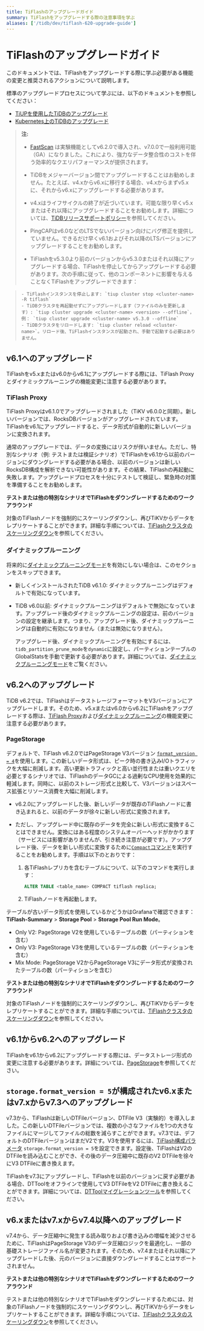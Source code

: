 ```yaml
---
title: TiFlashのアップグレードガイド
summary: TiFlashをアップグレードする際の注意事項を学ぶ
aliases: ['/tidb/dev/tiflash-620-upgrade-guide']
---
```


# TiFlashのアップグレードガイド

このドキュメントでは、TiFlashをアップグレードする際に学ぶ必要がある機能の変更と推奨されるアクションについて説明します。

標準のアップグレードプロセスについて学ぶには、以下のドキュメントを参照してください：

- [TiUPを使用したTiDBのアップグレード](/upgrade-tidb-using-tiup.md)
- [Kubernetes上のTiDBのアップグレード](https://docs.pingcap.com/tidb-in-kubernetes/stable/upgrade-a-tidb-cluster)

> **注:**
>
> - [FastScan](/tiflash/use-fastscan.md) は実験機能としてv6.2.0で導入され、v7.0.0で一般利用可能（GA）になりました。これにより、強力なデータ整合性のコストを伴う効率的なクエリパフォーマンスが提供されます。
>
> - TiDBをメジャーバージョン間でアップグレードすることはお勧めしません。たとえば、v4.xからv6.xに移行する場合、v4.xからまずv5.xに、それからv6.xにアップグレードする必要があります。
>
> - v4.xはライフサイクルの終了が近づいています。可能な限り早くv5.xまたはそれ以降にアップグレードすることをお勧めします。詳細については、[TiDBリリースサポートポリシー](https://en.pingcap.com/tidb-release-support-policy/)を参照してください。
>
> - PingCAPはv6.0などのLTSでないバージョン向けにバグ修正を提供していません。できるだけ早くv6.1およびそれ以降のLTSバージョンにアップグレードすることをお勧めします。
>
> - TiFlashをv5.3.0より前のバージョンからv5.3.0またはそれ以降にアップグレードする場合、TiFlashを停止してからアップグレードする必要があります。次の手順に従って、他のコンポーネントに影響を与えることなくTiFlashをアップグレードできます：

>     - TiFlashインスタンスを停止します: `tiup cluster stop <cluster-name> -R tiflash`
>     - TiDBクラスタを再起動せずにアップグレードします（ファイルのみを更新します）: `tiup cluster upgrade <cluster-name> <version> --offline`，例： `tiup cluster upgrade <cluster-name> v5.3.0 --offline`
>     - TiDBクラスタをリロードします: `tiup cluster reload <cluster-name>`。リロード後、TiFlashインスタンスが起動され、手動で起動する必要はありません。

## v6.1へのアップグレード

TiFlashをv5.xまたはv6.0からv6.1にアップグレードする際には、TiFlash Proxyとダイナミックプルーニングの機能変更に注意する必要があります。

### TiFlash Proxy

TiFlash Proxyはv6.1.0でアップグレードされました（TiKV v6.0.0と同期）。新しいバージョンでは、RocksDBバージョンがアップグレードされています。TiFlashをv6.1にアップグレードすると、データ形式が自動的に新しいバージョンに変換されます。

通常のアップグレードでは、データの変換にはリスクが伴いません。ただし、特別なシナリオ（例: テストまたは検証シナリオ）でTiFlashをv6.1から以前のバージョンにダウングレードする必要がある場合、以前のバージョンは新しいRocksDB構成を解析できない可能性があります。その結果、TiFlashの再起動に失敗します。アップグレードプロセスを十分にテストして検証し、緊急時の対策を準備することをお勧めします。

**テストまたは他の特別なシナリオでTiFlashをダウングレードするためのワークアラウンド**

対象のTiFlashノードを強制的にスケーリングダウンし、再びTiKVからデータをレプリケートすることができます。詳細な手順については、[TiFlashクラスタのスケーリングダウン](/scale-tidb-using-tiup.md#scale-in-a-tiflash-cluster)を参照してください。

### ダイナミックプルーニング

将来的に[ダイナミックプルーニングモード](/partitioned-table.md#dynamic-pruning-mode)を有効にしない場合は、このセクションをスキップできます。

- 新しくインストールされたTiDB v6.1.0: ダイナミックプルーニングはデフォルトで有効になっています。

- TiDB v6.0以前: ダイナミックプルーニングはデフォルトで無効になっています。アップグレード後のダイナミックプルーニングの設定は、前のバージョンの設定を継承します。つまり、アップグレード後、ダイナミックプルーニングは自動的に有効になりません（または無効になりません）。

    アップグレード後、ダイナミックプルーニングを有効にするには、`tidb_partition_prune_mode`を`dynamic`に設定し、パーティションテーブルのGlobalStatsを手動で更新する必要があります。詳細については、[ダイナミックプルーニングモード](/partitioned-table.md#dynamic-pruning-mode)をご覧ください。

## v6.2へのアップグレード

TiDB v6.2では、TiFlashはデータストレージフォーマットをV3バージョンにアップグレードします。そのため、v5.xまたはv6.0からv6.2にTiFlashをアップグレードする際は、[TiFlash Proxy](#tiflash-proxy)および[ダイナミックプルーニング](#dynamic-pruning)の機能変更に注意する必要があります。

### PageStorage

デフォルトで、TiFlash v6.2.0ではPageStorage V3バージョン [`format_version = 4`](/tiflash/tiflash-configuration.md#configure-the-tiflashtoml-file)を使用します。この新しいデータ形式は、ピーク時の書き込みI/Oトラフィックを大幅に削減します。高い更新トラフィックと高い並行性または重いクエリを必要とするシナリオでは、TiFlashのデータGCによる過剰なCPU使用を効果的に軽減します。同時に、以前のストレージ形式と比較して、V3バージョンはスペース拡張とリソース消費を大幅に削減します。

- v6.2.0にアップグレードした後、新しいデータが既存のTiFlashノードに書き込まれると、以前のデータが徐々に新しい形式に変換されます。
- ただし、アップグレード中に既存のデータを完全に新しい形式に変換することはできません。変換にはある程度のシステムオーバーヘッドがかかります（サービスには影響がありませんが、引き続き注意が必要です）。アップグレード後、データを新しい形式に変換するために[`Compact`コマンド](/sql-statements/sql-statement-alter-table-compact.md)を実行することをお勧めします。手順は以下のとおりです：

    1. 各TiFlashレプリカを含むテーブルについて、以下のコマンドを実行します：

        ```sql
        ALTER TABLE <table_name> COMPACT tiflash replica;
        ```

    2. TiFlashノードを再起動します。

テーブルが古いデータ形式を使用しているかどうかはGrafanaで確認できます：**TiFlash-Summary** > **Storage Pool** > **Storage Pool Run Mode**。

- Only V2: PageStorage V2を使用しているテーブルの数（パーティションを含む）
- Only V3: PageStorage V3を使用しているテーブルの数（パーティションを含む）
- Mix Mode: PageStorage V2からPageStorage V3にデータ形式が変換されたテーブルの数（パーティションを含む）

**テストまたは他の特別なシナリオでTiFlashをダウングレードするためのワークアラウンド**

対象のTiFlashノードを強制的にスケーリングダウンし、再びTiKVからデータをレプリケートすることができます。詳細な手順については、[TiFlashクラスタのスケーリングダウン](/scale-tidb-using-tiup.md#scale-in-a-tiflash-cluster)を参照してください。

## v6.1からv6.2へのアップグレード

TiFlashをv6.1からv6.2にアップグレードする際には、データストレージ形式の変更に注意する必要があります。詳細については、[PageStorage](#pagestorage)を参照してください。

## `storage.format_version = 5`が構成されたv6.xまたはv7.xからv7.3へのアップグレード

v7.3から、TiFlashは新しいDTFileバージョン、DTFile V3（実験的）を導入しました。この新しいDTFileバージョンでは、複数の小さなファイルを1つの大きなファイルにマージしてファイルの総数を減らすことができます。v7.3では、デフォルトのDTFileバージョンはまだV2です。V3を使用するには、[TiFlash構成パラメータ](/tiflash/tiflash-configuration.md) `storage.format_version = 5`を設定できます。設定後、TiFlashはV2のDTFileを読み込むことができ、その後のデータ圧縮中に既存のV2 DTFileを徐々にV3 DTFileに書き換えます。

TiFlashをv7.3にアップグレードし、TiFlashを以前のバージョンに戻す必要がある場合、DTToolをオフラインで使用してV3 DTFileをV2 DTFileに書き換えることができます。詳細については、[DTToolマイグレーションツール](/tiflash/tiflash-command-line-flags.md#dttool-migrate)を参照してください。

## v6.xまたはv7.xからv7.4以降へのアップグレード

v7.4から、データ圧縮中に発生する読み取りおよび書き込みの増幅を減少させるために、TiFlashはPageStorage V3のデータ圧縮ロジックを最適化し、一部の基礎ストレージファイル名が変更されます。そのため、v7.4またはそれ以降にアップグレードした後、元のバージョンに直接ダウングレードすることはサポートされません。

**テストまたは他の特別なシナリオでTiFlashをダウングレードするためのワークアラウンド**

テストまたは他の特別なシナリオでTiFlashをダウングレードするためには、対象のTiFlashノードを強制的にスケーリングダウンし、再びTiKVからデータをレプリケートすることができます。詳細な手順については、[TiFlashクラスタのスケーリングダウン](/scale-tidb-using-tiup.md#scale-in-a-tiflash-cluster)を参照してください。